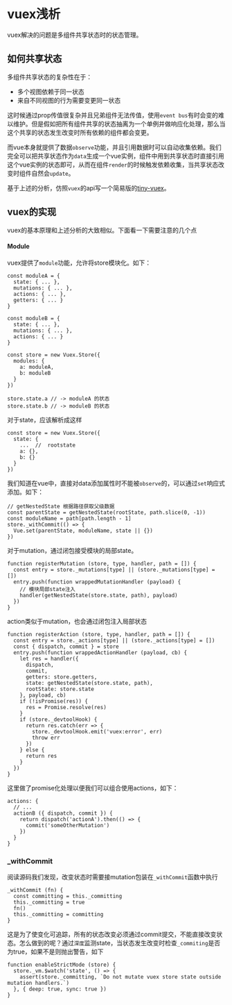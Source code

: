 # vuex浅析

vuex解决的问题是多组件共享状态时的状态管理。

## 如何共享状态

多组件共享状态的复杂性在于：

- 多个视图依赖于同一状态
- 来自不同视图的行为需要变更同一状态  

这时候通过prop传值很复杂并且兄弟组件无法传值，使用`event bus`有时会变的难以维护。但是假如把所有组件共享的状态抽离为一个单例并做响应化处理，那么当这个共享的状态发生改变时所有依赖的组件都会变更。  

而vue本身就提供了数据`observe`功能，并且引用数据时可以自动收集依赖。我们完全可以把共享状态作为`data`生成一个vue实例，组件中用到共享状态时直接引用这个vue实例的状态即可，从而在组件`render`的时候触发依赖收集，当共享状态改变时组件自然会`update`。  

基于上述的分析，仿照`vuex`的api写一个简易版的[tiny-vuex](https://github.com/zyl1314/tiny-vuex)。

## vuex的实现

vuex的基本原理和上述分析的大致相似。下面看一下需要注意的几个点

#### Module

vuex提供了`module`功能，允许将store模块化。如下：

```
const moduleA = {
  state: { ... },
  mutations: { ... },
  actions: { ... },
  getters: { ... }
}

const moduleB = {
  state: { ... },
  mutations: { ... },
  actions: { ... }
}

const store = new Vuex.Store({
  modules: {
    a: moduleA,
    b: moduleB
  }
})

store.state.a // -> moduleA 的状态
store.state.b // -> moduleB 的状态
```
对于state，应该解析成这样

```
const store = new Vuex.Store({
  state: {
    ...  //  rootstate
    a: {},
    b: {}
  }
})
```
我们知道在vue中，直接对data添加属性时不能被`observe`的，可以通过`set`响应式添加。如下：

```
// getNestedState 根据路径获取父级数据
const parentState = getNestedState(rootState, path.slice(0, -1))
const moduleName = path[path.length - 1]
store._withCommit(() => {
  Vue.set(parentState, moduleName, state || {})
})
```

对于mutation，通过闭包接受模块的局部state。

```
function registerMutation (store, type, handler, path = []) {
  const entry = store._mutations[type] || (store._mutations[type] = [])
  entry.push(function wrappedMutationHandler (payload) {
    // 模块局部state注入
    handler(getNestedState(store.state, path), payload)
  })
}
```
action类似于mutation，也会通过闭包注入局部状态

```
function registerAction (store, type, handler, path = []) {
  const entry = store._actions[type] || (store._actions[type] = [])
  const { dispatch, commit } = store
  entry.push(function wrappedActionHandler (payload, cb) {
    let res = handler({
      dispatch,
      commit,
      getters: store.getters,
      state: getNestedState(store.state, path),
      rootState: store.state
    }, payload, cb)
    if (!isPromise(res)) {
      res = Promise.resolve(res)
    }
    if (store._devtoolHook) {
      return res.catch(err => {
        store._devtoolHook.emit('vuex:error', err)
        throw err
      })
    } else {
      return res
    }
  })
}
```
这里做了promise化处理以便我们可以组合使用actions，如下：

```
actions: {
  // ...
  actionB ({ dispatch, commit }) {
    return dispatch('actionA').then(() => {
      commit('someOtherMutation')
    })
  }
}
```

### _withCommit

阅读源码我们发现，改变状态时需要接mutation包装在`_withCommit`函数中执行

```
_withCommit (fn) {
  const committing = this._committing
  this._committing = true
  fn()
  this._committing = committing
}
```
这是为了使变化可追踪，所有的状态改变必须通过commit提交，不能直接改变状态。怎么做到的呢？通过`深度`监测state，当状态发生改变时检查`_commiting`是否为true，如果不是则抛出警告，如下

```
function enableStrictMode (store) {
  store._vm.$watch('state', () => {
    assert(store._committing, `Do not mutate vuex store state outside mutation handlers.`)
  }, { deep: true, sync: true })
}
```



















